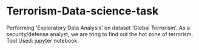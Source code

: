 # Terrorism-Data-science-task
Performing ‘Exploratory Data Analysis’ on dataset ‘Global Terrorism’. As a security/defense analyst, we are tring to find out the hot zone of terrorism. Tool Used: jupyter notebook
